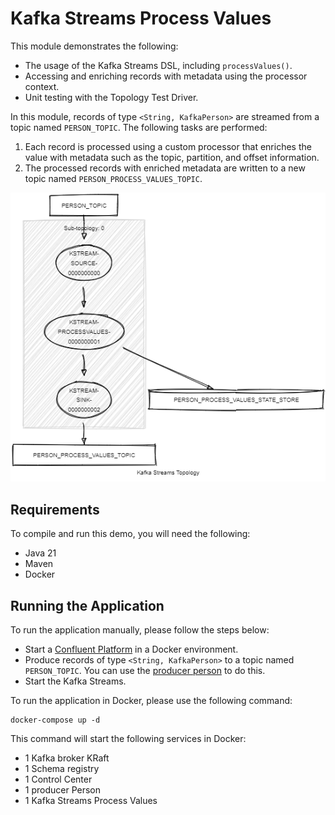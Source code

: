 # Kafka Streams Process Values

This module demonstrates the following:

- The usage of the Kafka Streams DSL, including `processValues()`.
- Accessing and enriching records with metadata using the processor context.
- Unit testing with the Topology Test Driver.

In this module, records of type `<String, KafkaPerson>` are streamed from a topic named `PERSON_TOPIC`.
The following tasks are performed:

1. Each record is processed using a custom processor that enriches the value with metadata such as the topic, partition,
   and offset information.
2. The processed records with enriched metadata are written to a new topic named `PERSON_PROCESS_VALUES_TOPIC`.

![topology.png](topology.png)

## Requirements

To compile and run this demo, you will need the following:

- Java 21
- Maven
- Docker

## Running the Application

To run the application manually, please follow the steps below:

- Start a [Confluent Platform](https://docs.confluent.io/platform/current/quickstart/ce-docker-quickstart.html#step-1-download-and-start-cp) in a Docker environment.
- Produce records of type `<String, KafkaPerson>` to a topic named `PERSON_TOPIC`. You can use the [producer person](../specific-producers/kafka-streams-producer-person) to do this.
- Start the Kafka Streams.

To run the application in Docker, please use the following command:

```console
docker-compose up -d
```

This command will start the following services in Docker:

- 1 Kafka broker KRaft
- 1 Schema registry
- 1 Control Center
- 1 producer Person
- 1 Kafka Streams Process Values
